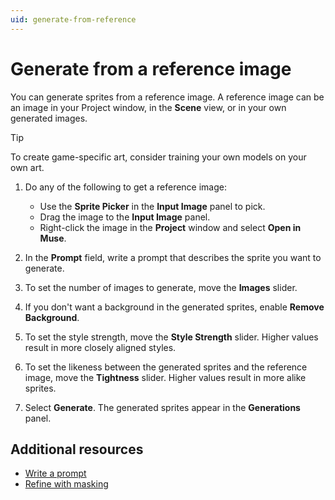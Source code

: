 ```yaml
---
uid: generate-from-reference
---
```


# Generate from a reference image

You can generate sprites from a reference image. A reference image can be an image in your Project window, in the **Scene** view, or in your own generated images.

> [!TIP]
> To create game-specific art, consider training your own models on your own art.

1. Do any of the following to get a reference image:

    - Use the **Sprite Picker** in the **Input Image** panel to pick.
    - Drag the image to the **Input Image** panel.
    - Right-click the image in the **Project** window and select **Open in Muse**.
1. In the **Prompt** field, write a prompt that describes the sprite you want to generate.
1. To set the number of images to generate, move the **Images** slider.
1. If you don't want a background in the generated sprites, enable **Remove Background**.
1. To set the style strength, move the **Style Strength** slider. Higher values result in more closely aligned styles.
1. To set the likeness between the generated sprites and the reference image, move the **Tightness** slider. Higher values result in more alike sprites.
1. Select **Generate**. The generated sprites appear in the **Generations** panel.

## Additional resources

* [Write a prompt](xref:write-prompt)
* [Refine with masking](xref:refine)
